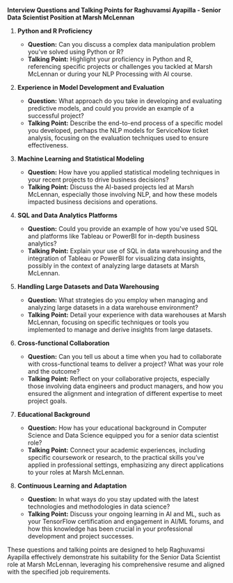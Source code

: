 **Interview Questions and Talking Points for Raghuvamsi Ayapilla - Senior Data Scientist Position at Marsh McLennan**

1. **Python and R Proficiency**
   - **Question:** Can you discuss a complex data manipulation problem you've solved using Python or R?
   - **Talking Point:** Highlight your proficiency in Python and R, referencing specific projects or challenges you tackled at Marsh McLennan or during your NLP Processing with AI course.

2. **Experience in Model Development and Evaluation**
   - **Question:** What approach do you take in developing and evaluating predictive models, and could you provide an example of a successful project?
   - **Talking Point:** Describe the end-to-end process of a specific model you developed, perhaps the NLP models for ServiceNow ticket analysis, focusing on the evaluation techniques used to ensure effectiveness.

3. **Machine Learning and Statistical Modeling**
   - **Question:** How have you applied statistical modeling techniques in your recent projects to drive business decisions?
   - **Talking Point:** Discuss the AI-based projects led at Marsh McLennan, especially those involving NLP, and how these models impacted business decisions and operations.

4. **SQL and Data Analytics Platforms**
   - **Question:** Could you provide an example of how you've used SQL and platforms like Tableau or PowerBI for in-depth business analytics?
   - **Talking Point:** Explain your use of SQL in data warehousing and the integration of Tableau or PowerBI for visualizing data insights, possibly in the context of analyzing large datasets at Marsh McLennan.

5. **Handling Large Datasets and Data Warehousing**
   - **Question:** What strategies do you employ when managing and analyzing large datasets in a data warehouse environment?
   - **Talking Point:** Detail your experience with data warehouses at Marsh McLennan, focusing on specific techniques or tools you implemented to manage and derive insights from large datasets.

6. **Cross-functional Collaboration**
   - **Question:** Can you tell us about a time when you had to collaborate with cross-functional teams to deliver a project? What was your role and the outcome?
   - **Talking Point:** Reflect on your collaborative projects, especially those involving data engineers and product managers, and how you ensured the alignment and integration of different expertise to meet project goals.

7. **Educational Background**
   - **Question:** How has your educational background in Computer Science and Data Science equipped you for a senior data scientist role?
   - **Talking Point:** Connect your academic experiences, including specific coursework or research, to the practical skills you’ve applied in professional settings, emphasizing any direct applications to your roles at Marsh McLennan.

8. **Continuous Learning and Adaptation**
   - **Question:** In what ways do you stay updated with the latest technologies and methodologies in data science?
   - **Talking Point:** Discuss your ongoing learning in AI and ML, such as your TensorFlow certification and engagement in AI/ML forums, and how this knowledge has been crucial in your professional development and project successes.

These questions and talking points are designed to help Raghuvamsi Ayapilla effectively demonstrate his suitability for the Senior Data Scientist role at Marsh McLennan, leveraging his comprehensive resume and aligned with the specified job requirements.